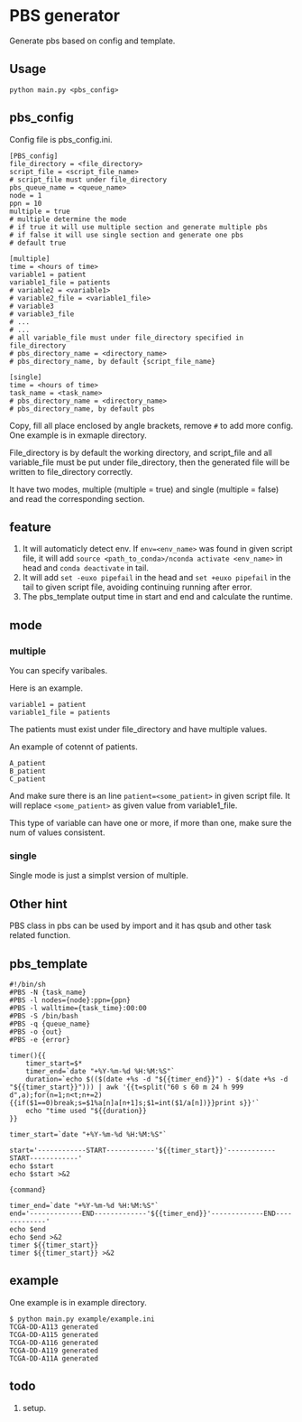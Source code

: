 # PBS generator

Generate pbs based on config and template.

## Usage
```
python main.py <pbs_config>
```

## pbs_config

Config file is pbs_config.ini.
```
[PBS_config]
file_directory = <file_directory>
script_file = <script_file_name>
# script_file must under file_directory
pbs_queue_name = <queue_name>
node = 1
ppn = 10
multiple = true
# multiple determine the mode
# if true it will use multiple section and generate multiple pbs
# if false it will use single section and generate one pbs
# default true

[multiple]
time = <hours of time>
variable1 = patient
variable1_file = patients
# variable2 = <variable1>
# variable2_file = <variable1_file>
# variable3
# variable3_file
# ...
# ...
# all variable_file must under file_directory specified in file_directory
# pbs_directory_name = <directory_name> 
# pbs_directory_name, by default {script_file_name}

[single]
time = <hours of time>
task_name = <task_name>
# pbs_directory_name = <directory_name> 
# pbs_directory_name, by default pbs
```
Copy, fill all place enclosed by angle brackets, remove `#` to add more config. One example is in exmaple directory.

File_directory is by default the working directory, and script_file and all variable_file must be put under file_directory, then the generated file will be written to file_directory correctly.

It have two modes, multiple (multiple = true) and single (multiple = false) and read the corresponding section.

## feature
1. It will automaticly detect env. If `env=<env_name>` was found in given script file, it will add `source <path_to_conda>/nconda activate <env_name>` in head and `conda deactivate` in tail.
2. It will add `set -euxo pipefail` in the head and `set +euxo pipefail` in the tail to given script file, avoiding continuing running after error.
3. The pbs_template output time in start and end and calculate the runtime.


## mode
### multiple
You can specify varibales.

Here is an example.
```
variable1 = patient
variable1_file = patients
```
The patients must exist under file_directory and have multiple values.

An example of cotennt of patients.
```
A_patient
B_patient
C_patient
```
And make sure there is an line `patient=<some_patient>` in given script file. It will replace `<some_patient>` as given value from variable1_file.

This type of variable can have one or more, if more than one, make sure the num of values consistent.

### single
Single mode is just a simplst version of multiple.

## Other hint
PBS class in pbs can be used by import and it has qsub and other task related function.

## pbs_template
```
#!/bin/sh
#PBS -N {task_name}
#PBS -l nodes={node}:ppn={ppn}
#PBS -l walltime={task_time}:00:00
#PBS -S /bin/bash
#PBS -q {queue_name}
#PBS -o {out}
#PBS -e {error}

timer(){{
    timer_start=$*
    timer_end=`date "+%Y-%m-%d %H:%M:%S"`
    duration=`echo $(($(date +%s -d "${{timer_end}}") - $(date +%s -d "${{timer_start}}"))) | awk '{{t=split("60 s 60 m 24 h 999 d",a);for(n=1;n<t;n+=2){{if($1==0)break;s=$1%a[n]a[n+1]s;$1=int($1/a[n])}}print s}}'`
    echo "time used "${{duration}}
}}

timer_start=`date "+%Y-%m-%d %H:%M:%S"`

start='------------START------------'${{timer_start}}'------------START------------'
echo $start
echo $start >&2

{command}

timer_end=`date "+%Y-%m-%d %H:%M:%S"`
end='-------------END-------------'${{timer_end}}'-------------END-------------'
echo $end
echo $end >&2
timer ${{timer_start}}
timer ${{timer_start}} >&2

```

## example

One example is in example directory.

```
$ python main.py example/example.ini
TCGA-DD-A113 generated
TCGA-DD-A115 generated
TCGA-DD-A116 generated
TCGA-DD-A119 generated
TCGA-DD-A11A generated
```

## todo
1. setup.